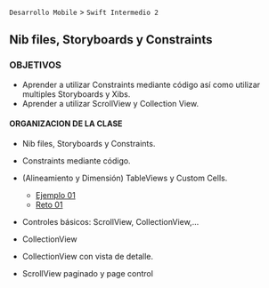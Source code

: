 `Desarrollo Mobile` > `Swift Intermedio 2`

## Nib files, Storyboards y Constraints 

### OBJETIVOS 

- Aprender a utilizar Constraints mediante código así como utilizar multiples Storyboards y Xibs.
- Aprender a utilizar ScrollView y Collection View.

#### ORGANIZACION DE LA CLASE 

- Nib files, Storyboards y Constraints.
- Constraints mediante código. 
- (Alineamiento y Dimensión) TableViews y Custom Cells.

	- [Ejemplo 01](Ejemplo-01)
	- [Reto 01](Reto-01)

- Controles básicos: ScrollView, CollectionView,...
- CollectionView
- CollectionView con vista de detalle. 
- ScrollView paginado y page control

